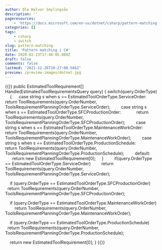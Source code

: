 ```yaml
---
author: Ole Halvor Smylingsås
description: ''
pageresources:
    - 'https://docs.microsoft.com/en-us/dotnet/csharp/pattern-matching'
categories: []
tags:
    - csharp
    - switch
slug: pattern-matching-
title: 'Pattern matching i C#'
date: 2020-02-23T17:48:05.000Z
draft: false
comments: false
lastmod: '2021-12-26T20:27:08.566Z'
preview: /preview-images/dotnet.jpg
---
```


<!--more-->
{{<highlight c>}}
public EstimatedToolRequirement[] Handle(EstimatedToolRequirementsQuery query)
{
    switch(query.OrderType)
    {
        case string s when s == EstimatedToolOrderType.ServiceOrder:
            return ToolRequirements(query.OrderNumber, ToolsRequirementPlanningOrderType.ServiceOrder);
        case string s when s == EstimatedToolOrderType.SFCProductionOrder:
            return ToolRequirements(query.OrderNumber, ToolsRequirementPlanningOrderType.SFCProductionOrder);
        case string s when s == EstimatedToolOrderType.MaintenanceWorkOrder:
            return ToolRequirements(query.OrderNumber, ToolsRequirementPlanningOrderType.MaintenanceWorkOrder);
        case string s when s == EstimatedToolOrderType.ProductionSchedule:
            return ToolRequirements(query.OrderNumber, ToolsRequirementPlanningOrderType.ProductionSchedule);
        default:
            return new EstimatedToolRequirement[0];
    }
     
    if(query.OrderType == EstimatedToolOrderType.ServiceOrder)
        return ToolRequirements(query.OrderNumber, ToolsRequirementPlanningOrderType.ServiceOrder);

    if (query.OrderType == EstimatedToolOrderType.SFCProductionOrder)
        return ToolRequirements(query.OrderNumber, ToolsRequirementPlanningOrderType.SFCProductionOrder);

    if (query.OrderType == EstimatedToolOrderType.MaintenanceWorkOrder)
        return ToolRequirements(query.OrderNumber, ToolsRequirementPlanningOrderType.MaintenanceWorkOrder);

    if (query.OrderType == EstimatedToolOrderType.ProductionSchedule)
        return ToolRequirements(query.OrderNumber, ToolsRequirementPlanningOrderType.ProductionSchedule);

    return new EstimatedToolRequirement[0];
}
{{</highlight>}}
